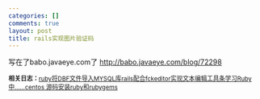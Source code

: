 ```yaml
--- 
categories: []
comments: true
layout: post
title: rails实现图片验证码
---
```

写在了babo.javaeye.com了
<a href="http://babo.javaeye.com/blog/72298">http://babo.javaeye.com/blog/72298</a><div id="related_log" style="font-size:12px">
<b>相关日志：</b><a href="http://xinlogs.com/ruby_import_dbf_to_mysql">ruby将DBF文件导入MYSQL库</a><a href="http://xinlogs.com/post/41">rails配合fckeditor实现文本编辑工具条</a><a href="http://xinlogs.com/post/36">学习Ruby中......</a><a href="http://xinlogs.com/centos-install-ruby-rubygems">centos 源码安装ruby和rubygems</a>
</div>
